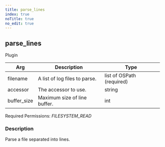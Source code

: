 ```yaml
---
title: parse_lines
index: true
noTitle: true
no_edit: true
---
```




<div class="vql_item"></div>


## parse_lines
<span class='vql_type pull-right page-header'>Plugin</span>



<div class="vqlargs"></div>

Arg | Description | Type
----|-------------|-----
filename|A list of log files to parse.|list of OSPath (required)
accessor|The accessor to use.|string
buffer_size|Maximum size of line buffer.|int

Required Permissions: 
<i class="linkcolour label pull-right label-success">FILESYSTEM_READ</i>

### Description

Parse a file separated into lines.

